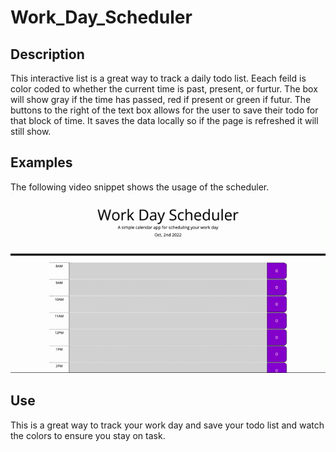 # Work_Day_Scheduler

## Description
This interactive list is a great way to track a daily todo list. Eeach feild is color coded to whether the current time is past, present, or furtur. The box will show gray if the time has passed, red if present or green if futur. The buttons to the right of the text box allows for the user to save their todo for that block of time. It saves the data locally so if the page is refreshed it will still show. 

## Examples

The following video snippet shows the usage of the scheduler.
![](./assets/images/Work_Day_Scheduler.gif)

## Use
This is a great way to track your work day and save your todo list and watch the colors to ensure you stay on task. 